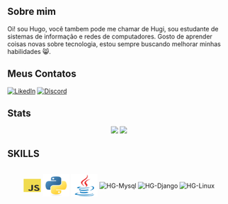 ## Sobre mim

Oi! sou Hugo,
você tambem pode me chamar de Hugi, sou estudante de sistemas de informação e redes de computadores. Gosto de aprender coisas novas sobre tecnologia, estou sempre buscando melhorar minhas habilidades 😸. 

## Meus Contatos
[![LikedIn](https://img.shields.io/badge/LinkedIn-0077B5?style=for-the-badge&logo=linkedin&logoColor=white)](https://www.linkedin.com/in/hugo-felipe-nogueira-teixeira-6461b11a2/)
[![Discord](https://img.shields.io/badge/Discord-7289da?style=for-the-badge&logo=discord&logoColor=white)](discordapp.com/users/479790631443759107)


## Stats
<div align="center">
  <img src="https://github-readme-stats.vercel.app/api?username=hugonogo&show_icons=true&theme=tokyonight" height="180em">
  <img src="https://github-readme-stats.vercel.app/api/top-langs/?username=hugonogo&layout=compact&show_icons=true&theme=tokyonight&hide=php,blade&include_all_commits=true&count_private=true" height="180em">
</div>

<div>
  <h2>SKILLS</h2>
</div>

</div>
<div style="display: inline_block" align="center"><br>
  <img align="center" alt="HG-Java-Script" height="30" width="40" src="https://raw.githubusercontent.com/devicons/devicon/master/icons/javascript/javascript-original.svg">
  <img align="center" alt="HG-Python" height="50" width="60" src="https://raw.githubusercontent.com/devicons/devicon/master/icons/python/python-original.svg">
  <img align="center" alt="HG-Java" height="50" width="60" src="https://raw.githubusercontent.com/devicons/devicon/master/icons/java/java-original.svg">
  <img align="center" alt="HG-Mysql" height="50" width="60" src="https://cdn.jsdelivr.net/gh/devicons/devicon@latest/icons/mysql/mysql-original-wordmark.svg" />
  <img align="center" alt="HG-Django" height="50" width="60" src="https://cdn.jsdelivr.net/gh/devicons/devicon@latest/icons/django/django-original.svg" />
  <img align="center" alt="HG-Linux" height="50" width="60" src="https://cdn.jsdelivr.net/gh/devicons/devicon@latest/icons/linux/linux-original.svg" />
          
  
          
          
</div>
  

